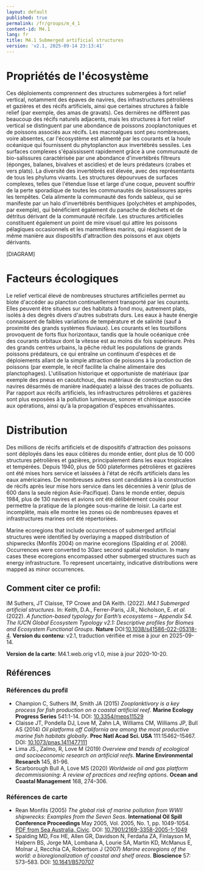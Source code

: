 ```yaml
---
layout: default
published: true
permalink: /fr/groups/m_4_1
content-id: M4.1
lang: fr
title: M4.1 Submerged artificial structures
version: 'v2.1, 2025-09-14 23:13:41'
---
```




# Propriétés de l'écosystème
 
Ces déploiements comprennent des structures submergées à fort relief
vertical, notamment des épaves de navires, des infrastructures
pétrolières et gazières et des récifs artificiels, ainsi que certaines
structures à faible relief (par exemple, des amas de gravats). Ces
dernières ne diffèrent pas beaucoup des récifs naturels adjacents, mais
les structures à fort relief vertical se distinguent par une abondance
de poissons zooplanctoniques et de poissons associés aux récifs. Les
macroalgues sont peu nombreuses, voire absentes, car l\'écosystème est
alimenté par les courants et la houle océanique qui fournissent du
phytoplancton aux invertébrés sessiles. Les surfaces complexes
s\'épaississent rapidement grâce à une communauté de bio-salissures
caractérisée par une abondance d\'invertébrés filtreurs (éponges,
balanes, bivalves et ascidies) et de leurs prédateurs (crabes et vers
plats). La diversité des invertébrés est élevée, avec des représentants
de tous les phylums vivants. Les structures dépourvues de surfaces
complexes, telles que l\'étendue lisse et large d\'une coque, peuvent
souffrir de la perte sporadique de toutes les communautés de
biosalissures après les tempêtes. Cela alimente la communauté des fonds
sableux, qui se manifeste par un halo d\'invertébrés benthiques
(polychètes et amphipodes, par exemple), qui bénéficient également du
panache de déchets et de détritus dérivant de la communauté récifale.
Les structures artificielles constituent également un point de mire
visuel qui attire les poissons pélagiques occasionnels et les mammifères
marins, qui réagissent de la même manière aux dispositifs d\'attraction
des poissons et aux objets dérivants.

[DIAGRAM]

# Facteurs écologiques
 
Le relief vertical élevé de nombreuses structures artificielles permet
au biote d\'accéder au plancton continuellement transporté par les
courants. Elles peuvent être situées sur des habitats à fond mou,
autrement plats, isolés à des degrés divers d\'autres substrats durs.
Les eaux à haute énergie connaissent de faibles variations de
température et de salinité (sauf à proximité des grands systèmes
fluviaux). Les courants et les tourbillons provoquent de forts flux
horizontaux, tandis que la houle océanique crée des courants orbitaux
dont la vitesse est au moins dix fois supérieure. Près des grands
centres urbains, la pêche réduit les populations de grands poissons
prédateurs, ce qui entraîne un continuum d\'espèces et de déploiements
allant de la simple attraction de poissons à la production de poissons
(par exemple, le récif facilite la chaîne alimentaire des
planctophages). L\'utilisation historique et opportuniste de matériaux
(par exemple des pneus en caoutchouc, des matériaux de construction ou
des navires désarmés de manière inadéquate) a laissé des traces de
polluants. Par rapport aux récifs artificiels, les infrastructures
pétrolières et gazières sont plus exposées à la pollution lumineuse,
sonore et chimique associée aux opérations, ainsi qu\'à la propagation
d\'espèces envahissantes.
 
# Distribution
 
Des millions de récifs artificiels et de dispositifs d\'attraction des
poissons sont déployés dans les eaux côtières du monde entier, dont plus
de 10 000 structures pétrolières et gazières, principalement dans les
eaux tropicales et tempérées. Depuis 1940, plus de 500 plateformes
pétrolières et gazières ont été mises hors service et laissées à l\'état
de récifs artificiels dans les eaux américaines. De nombreuses autres
sont candidates à la construction de récifs après leur mise hors service
dans les décennies à venir (plus de 600 dans la seule région
Asie-Pacifique). Dans le monde entier, depuis 1984, plus de 130 navires
et avions ont été délibérément coulés pour permettre la pratique de la
plongée sous-marine de loisir. La carte est incomplète, mais elle montre
les zones où de nombreuses épaves et infrastructures marines ont été
répertoriées.

Marine ecoregions that include occurrences of submerged artificial structures were identified by overlaying a mapped distribution of shipwrecks (Monfils 2004) on marine ecoregions (Spalding _et al._ 2008). Occurrences were converted to 30arc second spatial resolution. In many cases these ecoregions encompassed other submerged structures such as energy infrastructure. To represent uncertainty, indicative distributions were mapped as minor occurrences.

## Comment citer ce profil:

IM Suthers, JT Claisse, TP Crowe and DA Keith. (2022). *M4.1 Submerged artificial structures*. In: Keith, D.A., Ferrer-Paris, J.R., Nicholson, E. *et al.* (2022). *A function-based typology for Earth’s ecosystems – Appendix S4. The IUCN Global Ecosystem Typology v2.1: Descriptive profiles for Biomes and Ecosystem Functional Groups*. **Nature** DOI:[10.1038/s41586-022-05318-4](https://doi.org/10.1038/s41586-022-05318-4).
**Version du contenu**: v2.1, traduction vérifiée et mise à jour en 2025-09-14.

**Version de la carte**: M4.1.web.orig v1.0, mise à jour 2020-10-20.

## Références

### Références du profil

* Champion C, Suthers IM, Smith JA  (2015) *Zooplanktivory is a key process for fish production on a coastal artificial reef*. **Marine Ecology Progress Series** 541:1-14. DOI: [10.3354/meps11529](http://doi.org/10.3354/meps11529)
* Claisse JT, Pondella DJ, Love M, Zahn LA, Williams CM, Williams JP, Bull AS  (2014) *Oil platforms off California are among the most productive marine fish habitats globally*. **Proc Natl Acad Sci. USA** 111:15462–15467. DOI: [10.1073/pnas.1411477111](http://doi.org/10.1073/pnas.1411477111)
* Lima JS., Zalmo, R, Love M (2019) *Overview and trends of ecological and socioeconomic research on artificial reefs*. **Marine Environmental Research** 145, 81-96.
* Scarborough Bull A, Love MS (2020) *Worldwide oil and gas platform decommissioning: A review of practices and reefing options*. **Ocean and Coastal Management** 168, 274–306.

### Références de carte
* Rean Monfils  (2005) *The global risk of marine pollution from WWII shipwrecks:  Examples from the Seven Seas*. **International Oil Spill Conference Proceedings** May 2005, Vol. 2005, No. 1, pp. 1049-1054. [PDF from Sea Australia, Civic](http://www.seaaustralia.com/documents/The%20Global%20Risk%20of%20Marine%20Pollution%20from%20WWII%20Shipwrecks-final.pdf). DOI: [10.7901/2169-3358-2005-1-1049](http://doi.org/10.7901/2169-3358-2005-1-1049)
* Spalding MD, Fox HE, Allen GR, Davidson N, Ferdaña ZA, Finlayson M, Halpern BS, Jorge MA, Lombana A, Lourie SA, Martin KD, McManus E, Molnar J, Recchia CA, Robertson J  (2007) *Marine ecoregions of the world: a bioregionalization of coastal and shelf areas*. **Bioscience** 57: 573–583. DOI: [10.1641/B570707](http://doi.org/10.1641/B570707)

